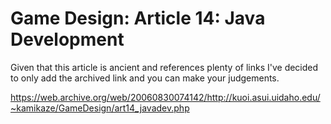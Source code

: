 # Game Design: Article 14: Java Development

Given that this article is ancient and references plenty of links I've decided
to only add the archived link and you can make your judgements.

https://web.archive.org/web/20060830074142/http://kuoi.asui.uidaho.edu/~kamikaze/GameDesign/art14_javadev.php

